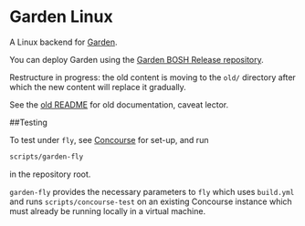 # Garden Linux

A Linux backend for [Garden](https://github.com/cloudfoundry-incubator/garden).

You can deploy Garden using the [Garden BOSH Release repository](https://github.com/cloudfoundry-incubator/garden-linux-release).

Restructure in progress: the old content is moving to the `old/` directory after which the new content will replace it gradually.

See the [old README](old/README.md) for old documentation, caveat lector.

##Testing

To test under `fly`, see [Concourse](https://github.com/concourse/concourse) for set-up, and run

```bash
scripts/garden-fly
```

in the repository root.

`garden-fly` provides the necessary parameters to `fly` which uses `build.yml`
and runs `scripts/concourse-test` on an existing Concourse instance which must
already be running locally in a virtual machine.
